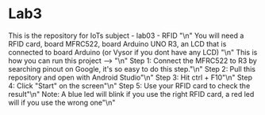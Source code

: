 # Lab3
This is the repository for IoTs subject - lab03 - RFID "\n"
You will need a RFID card, board MFRC522, board Arduino UNO R3, an LCD that is connected to board Arduino (or Vysor if you dont have any LCD) "\n"
This is how you can run this project --> "\n"
Step 1: Connect the MFRC522 to R3 by searching pinout on Google, it's so easy to do this step."\n"
Step 2: Pull this repository and open with Android Studio"\n"
Step 3: Hit ctrl + F10"\n"
Step 4: Click "Start" on the screen"\n"
Step 5: Use your RFID card to check the result"\n"
Note: A blue led will blink if you use the right RFID card, a red led will if you use the wrong one"\n"
